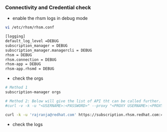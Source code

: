 ### Connectivity and Credential check
* enable the rhsm logs in debug mode

```sh
vi /etc/rhsm/rhsm.conf

[logging]
default_log_level =DEBUG
subscription_manager = DEBUG
subscription_manager.managercli = DEBUG
rhsm = DEBUG
rhsm.connection = DEBUG
rhsm-app = DEBUG
rhsm-app.rhsmd = DEBUG
```

* check the orgs

```sh
# Method 1
subscription-manager orgs
```

```sh
# Method 2: Below will give the list of API tht can be called further.
#curl -v -k -u "<USERNAME>:<PASSWORD>" --proxy "<PROXY USERNAME>:<PROXY PASSWORD>@http://<PROXY HOSTNAME> :<PROXY PORT>" https://subscription.rhsm.redhat.com:443/subscription/

curl -k -u 'rajranja@redhat.com' https://subscription.rhsm.redhat.com:443/subscription/users
```

* check the logs
